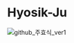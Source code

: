 # Hyosik-Ju

![github_주효식_ver1](https://user-images.githubusercontent.com/29723695/135609765-8aaba93b-0ee2-4198-880f-9c1660581030.png)
